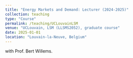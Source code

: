 ```yaml
---
title: "Energy Markets and Demand: Lecturer (2024-2025)"
collection: teaching
type: "Course"
permalink: /teaching/UCLouvainLSM
venue: "UCLouvain, LSM (LLSMS2052), graduate course"
date: 2025-01-01
location: "Louvain-la-Neuve, Belgium"
---
```

with Prof. Bert Willems.
